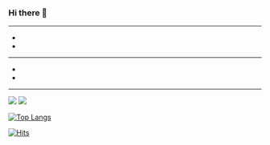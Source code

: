 ### Hi there 👋

---
+
+
---
+
+
---

<img src="https://img.shields.io/badge/Python-3776AB?style=flat-square&logo=Python&logoColor=white"/> <img src="https://img.shields.io/badge/R-276DC3?style=flat-square&logo=R&logoColor=white"/>

[![Top Langs](https://github-readme-stats-dusky-chi.vercel.app/api/top-langs/?username=tidyp&title_color=42a5f5&text_color=fff&bg_color=1f1f1f&border_radius=0&langs_count=10&card_width=350&layout=compact&hide=powershell,Roff,Batchfile)](https://github.com/anuraghazra/github-readme-stats)

[![Hits](https://hits.seeyoufarm.com/api/count/incr/badge.svg?url=https%3A%2F%2Fgithub.com%2Ftidyp1030%2Fhit-counter&count_bg=%23000000&title_bg=%23000000&icon=github.svg&icon_color=%23FFFFFF&title=GitHub&edge_flat=true)](https://hits.seeyoufarm.com)

<!-- https://simpleicons.org/ -->
